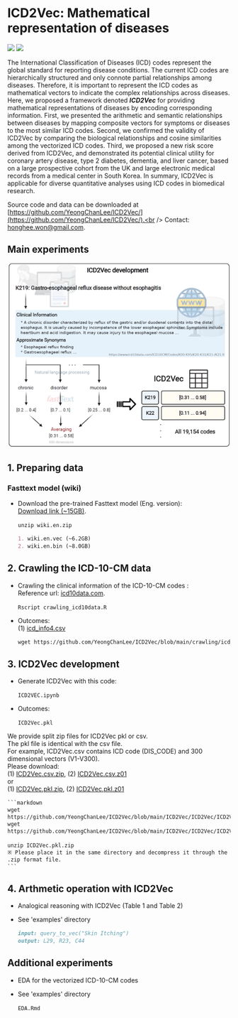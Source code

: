 # ICD2Vec: Mathematical representation of diseases
<img src="https://img.shields.io/badge/Python-3766AB?style=flat-square&logo=Python&logoColor=white"/></a>
<img src="https://img.shields.io/badge/R-276DC3?style=flat-square&logo=R&logoColor=white"/></a>

The International Classification of Diseases (ICD) codes represent the global standard for reporting disease conditions. The current ICD codes are hierarchically structured and only connote partial relationships among diseases. Therefore, it is important to represent the ICD codes as mathematical vectors to indicate the complex relationships across diseases. Here, we proposed a framework denoted **_ICD2Vec_** for providing mathematical representations of diseases by encoding corresponding information. First, we presented the arithmetic and semantic relationships between diseases by mapping composite vectors for symptoms or diseases to the most similar ICD codes. Second, we confirmed the validity of ICD2Vec by comparing the biological relationships and cosine similarities among the vectorized ICD codes. Third, we proposed a new risk score derived from ICD2Vec, and demonstrated its potential clinical utility for coronary artery disease, type 2 diabetes, dementia, and liver cancer, based on a large prospective cohort from the UK and large electronic medical records from a medical center in South Korea. In summary, ICD2Vec is applicable for diverse quantitative analyses using ICD codes in biomedical research.


Source code and data can be downloaded at [https://github.com/YeongChanLee/ICD2Vec/](https://github.com/YeongChanLee/ICD2Vec/).<br />
Contact: [honghee.won@gmail.com](mailto:honghee.won@gmail.com).<br />
## Main experiments

![Overview](https://github.com/YeongChanLee/ICD2Vec/blob/main/ICD2Vec/ICD2Vec_overview_abb.PNG)

## **1. Preparing data**
### Fasttext model (wiki)
- Download the pre-trained Fasttext model (Eng. version):<br />
[Download link (~15GB)](https://dl.fbaipublicfiles.com/fasttext/vectors-wiki/wiki.en.zip). 

    `unzip wiki.en.zip`
    ```markdown
    1. wiki.en.vec (~6.2GB)
    2. wiki.en.bin (~8.0GB)
    ```

## **2. Crawling the ICD-10-CM data**
- Crawling the clinical information of the ICD-10-CM codes :<br />
Reference url: [icd10data.com](https://www.icd10data.com/). 

    `Rscript crawling_icd10data.R`

- Outcomes: <br />
(1) [icd_info4.csv](https://github.com/YeongChanLee/ICD2Vec/blob/main/crawling/icd_info4.csv)

    ```markdown
    wget https://github.com/YeongChanLee/ICD2Vec/blob/main/crawling/icd_info4.csv

    ```


## **3. ICD2Vec development**
- Generate ICD2Vec with this code:<br />

    `ICD2VEC.ipynb`

- Outcomes: <br />

    `ICD2Vec.pkl`

We provide split zip files for ICD2Vec pkl or csv. <br/>
The pkl file is identical with the csv file. <br/>
For example, ICD2Vec.csv contains ICD code (DIS_CODE) and 300 dimensional vectors (V1-V300). <br/>
Please download: <br/>
(1) [ICD2Vec.csv.zip](https://github.com/YeongChanLee/ICD2Vec/blob/main/ICD2Vec/ICD2Vec/ICD2Vec.csv.zip), (2) [ICD2Vec.csv.z01](https://github.com/YeongChanLee/ICD2Vec/blob/main/ICD2Vec/ICD2Vec/ICD2Vec.csv.z01) <br/>
or <br/>
(1) [ICD2Vec.pkl.zip](https://github.com/YeongChanLee/ICD2Vec/blob/main/ICD2Vec/ICD2Vec/ICD2Vec.pkl.zip), (2) [ICD2Vec.pkl.z01](https://github.com/YeongChanLee/ICD2Vec/blob/main/ICD2Vec/ICD2Vec/ICD2Vec.pkl.z01)

    ```markdown
    wget https://github.com/YeongChanLee/ICD2Vec/blob/main/ICD2Vec/ICD2Vec/ICD2Vec.pkl.zip
    wget https://github.com/YeongChanLee/ICD2Vec/blob/main/ICD2Vec/ICD2Vec/ICD2Vec.pkl.z01
    
    unzip ICD2Vec.pkl.zip
    ※ Please place it in the same directory and decompress it through the .zip format file.
    ```
    
## **4. Arthmetic operation with ICD2Vec**
- Analogical reasoning with ICD2Vec (Table 1 and Table 2)<br />
- See 'examples' directory

    ```markdown
    input: query_to_vec("Skin Itching")
    output: L29, R23, C44
    ```

## Additional experiments
- EDA for the vectorized ICD-10-CM codes
- See 'examples' directory

    `EDA.Rmd`

